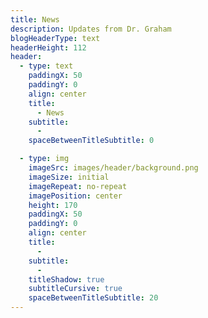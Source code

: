 ```yaml
---
title: News
description: Updates from Dr. Graham
blogHeaderType: text
headerHeight: 112
header:
  - type: text
    paddingX: 50
    paddingY: 0
    align: center
    title:
      - News
    subtitle: 
      -
    spaceBetweenTitleSubtitle: 0

  - type: img
    imageSrc: images/header/background.png
    imageSize: initial
    imageRepeat: no-repeat
    imagePosition: center
    height: 170
    paddingX: 50
    paddingY: 0
    align: center
    title:
      -
    subtitle:
      -
    titleShadow: true
    subtitleCursive: true
    spaceBetweenTitleSubtitle: 20
---
```

